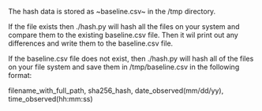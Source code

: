 The hash data is stored as ~baseline.csv~ in the /tmp directory.

If the file exists then ./hash.py will hash all the files on your system and compare them to the existing baseline.csv file. Then it wil print out any differences and write them to the baseline.csv file.

If the baseline.csv file does not exist, then ./hash.py will hash all of the files on your file system and save them in /tmp/baseline.csv in the following format:

filename_with_full_path, sha256_hash, date_observed(mm/dd/yy),  time_observed(hh:mm:ss)


